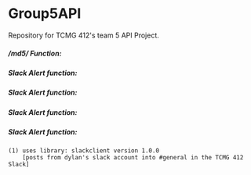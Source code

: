 # Group5API
Repository for TCMG 412's team 5 API Project.

##### /md5/<string> Function:

##### Slack Alert function:

##### Slack Alert function:

##### Slack Alert function:

##### Slack Alert function:
	(1) uses library: slackclient version 1.0.0 
		[posts from dylan's slack account into #general in the TCMG 412 Slack]
